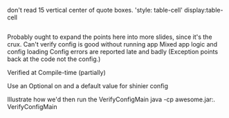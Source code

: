 don't read 15 
vertical center of quote boxes. 'style: table-cell' display:table-cell  <div style='display:table-cell'>

Probably ought to expand the points here into more slides, since it's the crux.
Can't verify config is good without running app
Mixed app logic and config loading
Config errors are reported late and badly (Exception points back at the code not the config.)

Verified at Compile-time (partially)

Use an Optional on and a default value for shinier config

Illustrate how we'd then run the VerifyConfigMain
java -cp awesome.jar:. VerifyConfigMain
